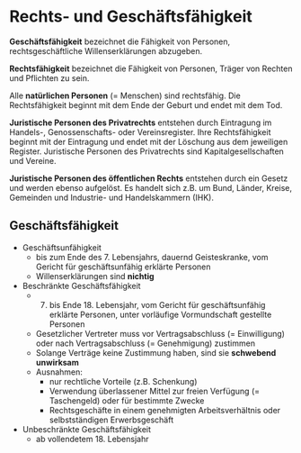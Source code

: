 # Rechts- und Geschäftsfähigkeit

**Geschäftsfähigkeit** bezeichnet die Fähigkeit von Personen, rechtsgeschäftliche Willenserklärungen abzugeben.

**Rechtsfähigkeit** bezeichnet die Fähigkeit von Personen, Träger von Rechten und Pflichten zu sein.

Alle **natürlichen Personen** (= Menschen) sind rechtsfähig. Die Rechtsfähigkeit beginnt mit dem Ende der Geburt und endet mit dem Tod. 

**Juristische Personen des Privatrechts** entstehen durch Eintragung im Handels-, Genossenschafts- oder Vereinsregister. Ihre Rechtsfähigkeit beginnt mit der Eintragung und endet mit der Löschung aus dem jeweiligen Register. Juristische Personen des Privatrechts sind Kapitalgesellschaften und Vereine.

**Juristische Personen des öffentlichen Rechts** entstehen durch ein Gesetz und werden ebenso aufgelöst. Es handelt sich z.B. um Bund, Länder, Kreise, Gemeinden und Industrie- und Handelskammern (IHK).



## Geschäftsfähigkeit 

- Geschäftsunfähigkeit
  - bis zum Ende des 7. Lebensjahrs, dauernd Geisteskranke, vom Gericht für geschäftsunfähig erklärte Personen
  - Willenserklärungen sind **nichtig**
- Beschränkte Geschäftsfähigkeit
  - 7. bis Ende 18. Lebensjahr, vom Gericht für geschäftsunfähig erklärte Personen, unter vorläufige Vormundschaft gestellte Personen
  - Gesetzlicher Vertreter muss vor Vertragsabschluss (= Einwilligung) oder nach Vertragsabschluss (= Genehmigung) zustimmen
  - Solange Verträge keine Zustimmung haben, sind sie **schwebend unwirksam**
  - Ausnahmen:
    - nur rechtliche Vorteile (z.B. Schenkung)
    - Verwendung überlassener Mittel zur freien Verfügung (= Taschengeld) oder für bestimmte Zwecke
    - Rechtsgeschäfte in einem genehmigten Arbeitsverhältnis oder selbstständigen Erwerbsgeschäft
- Unbeschränkte Geschäftsfähigkeit
  - ab vollendetem 18. Lebensjahr 